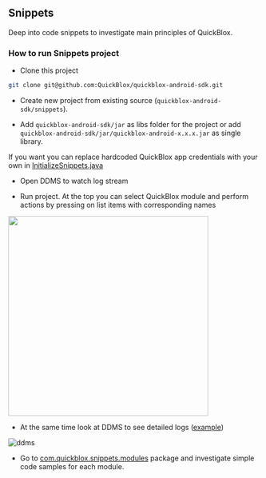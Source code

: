 ## Snippets

Deep into code snippets to investigate main principles of QuickBlox.

### How to run Snippets project

* Clone this project

```bash
git clone git@github.com:QuickBlox/quickblox-android-sdk.git
```

* Create new project from existing source (`quickblox-android-sdk/snippets`).

* Add `quickblox-android-sdk/jar` as libs folder for the project or add `quickblox-android-sdk/jar/quickblox-android-x.x.x.jar` as single library.

If you want you can replace hardcoded QuickBlox app credentials with your own in  [InitializeSnippets.java](https://github.com/QuickBlox/quickblox-android-sdk/blob/master/snippets/src/com/quickblox/snippets/InitializeSnippets.java)

* Open DDMS to watch log stream

* Run project. At the top you can select QuickBlox module and perform actions by pressing on list items with corresponding names

<img src="https://img.skitch.com/20121012-di531b1cq2r5fjwtqdhxy56d65.png" height=400/>

* At the same time look at DDMS to see detailed logs ([example](https://gist.github.com/3876684))

![ddms](https://img.skitch.com/20121012-p8tix2r1fqckr4a44agp7hrrq4.png)

* Go to [com.quickblox.snippets.modules](https://github.com/QuickBlox/quickblox-android-sdk/tree/master/snippets/src/com/quickblox/snippets/modules) package and investigate simple code samples for each module.
